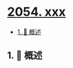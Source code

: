 # [2054. xxx](https://github.com/Tdahuyou/TNotes.leetcode/tree/main/notes/2054.%20xxx)

<!-- region:toc -->

- [1. 📝 概述](#1--概述)

<!-- endregion:toc -->

## 1. 📝 概述
